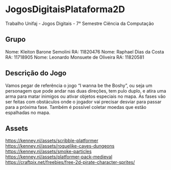 # JogosDigitaisPlataforma2D
Trabalho Unifaj - Jogos Digitais - 7° Semestre Ciência da Computação

## Grupo
Nome: Kleiton Barone Semolini RA: 11820476
Nome: Raphael Dias da Costa RA: 11718905
Nome: Leonardo Monsuete de Oliveira RA: 11820581


## Descrição do Jogo

Vamos pegar de referência o jogo “I wanna be the Boshy”, ou seja um personagem que pode andar nas duas direções, tem pulo duplo, e atira uma arma para matar inimigos ou ativar objetos especiais no mapa.
As fases vão ser feitas com obstáculos onde o jogador vai precisar desviar para passar para a próxima fase.
Também é possível coletar moedas que estão espalhadas no mapa.

## Assets
https://kenney.nl/assets/scribble-platformer
https://kenney.nl/assets/roguelike-caves-dungeons
https://kenney.nl/assets/smoke-particles
https://kenney.nl/assets/platformer-pack-medieval
https://craftpix.net/freebies/free-2d-pirate-character-sprites/
